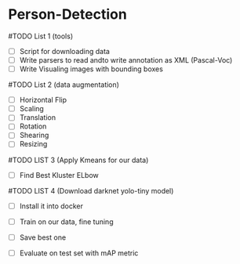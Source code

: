 # Person-Detection
#TODO List 1 (tools)
- [ ] Script for downloading data
- [ ] Write parsers to read andto  write annotation as XML  (Pascal-Voc)
- [ ] Write Visualing images with bounding boxes

#TODO List 2 (data augmentation)
- [ ] Horizontal Flip
- [ ] Scaling
- [ ] Translation
- [ ] Rotation
- [ ] Shearing
- [ ] Resizing

#TODO LIST 3 (Apply Kmeans for our data)
- [ ] Find Best Kluster ELbow

#TODO LIST 4 (Download darknet yolo-tiny model)
- [ ] Install it into docker
- [ ] Train on our data, fine tuning
- [ ] Save best one
- [ ] Evaluate on test set with mAP metric
 

